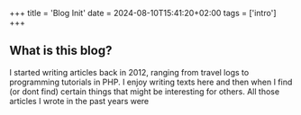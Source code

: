 +++
title = 'Blog Init'
date = 2024-08-10T15:41:20+02:00
tags = ['intro']
+++

## What is this blog?
I started writing articles back in 2012, ranging from travel logs to programming tutorials in PHP. I enjoy writing texts here and then when I find (or dont find) certain things that might be interesting for others. All those articles I wrote in the past years were 